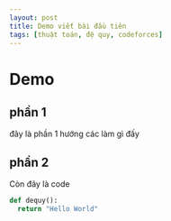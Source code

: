 ```yaml
---
layout: post
title: Demo viết bài đầu tiên
tags: [thuật toán, đệ quy, codeforces]
---
```


# Demo

## phần 1
đây là phần 1 hướng các làm gì đấy

## phần 2
Còn đây là code
```python
def dequy():
  return "Hello World"
```